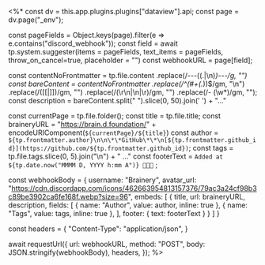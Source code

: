 <%*
const dv = this.app.plugins.plugins["dataview"].api;
const page = dv.page("_env");

const pageFields = Object.keys(page).filter(e => e.contains("discord_webhook"));
const field = await tp.system.suggester(items = pageFields, text_items = pageFields, throw_on_cancel=true, placeholder = "")
const webhookURL = page[field];

const contentNoFrontmatter = tp.file.content
	.replace(/---((.|\n)*)---/g, "")
const bareContent = contentNoFrontmatter
	.replace(/^(#+(.*))$/gm, "\n")
	.replace(/(\[\[|\]\])/gm, "")
	.replace(/(\r\n|\n|\r)/gm, "")
	.replace(/- (\w*)/gm, "");
const description = bareContent.split(" ").slice(0, 50).join(' ') + "..."

const currentPage = tp.file.folder();
const title = tp.file.title;
const braineryURL = "https://brain.d.foundation/" + encodeURIComponent(`${currentPage}/${title}`)
const author = `${tp.frontmatter.author}\n\n\*\*GitHub\*\*\n[${tp.frontmatter.github_id}](https://github.com/${tp.frontmatter.github_id})`;
const tags = tp.file.tags.slice(0, 5).join("\n") + " ..."
const footerText = `Added at ${tp.date.now("MMMM D, YYYY h:mm A")} 🎉🎉🎉` ;

const webhookBody = {
	username: "Brainery",
	avatar_url:  "https://cdn.discordapp.com/icons/462663954813157376/79ac3a24cf98b3c89be3902ca6fe168f.webp?size=96",
	embeds: [
		{
			title,
			url: braineryURL,
			description,
			fields: [
			  { name: "Author", value: author, inline: true },
			  { name: "Tags", value: tags, inline: true },
			],
			footer: {
				text: footerText
			}
		}
	]
}

const headers = {
	"Content-Type": "application/json",
}

await requestUrl({
	url: webhookURL,
	method: "POST",
	body: JSON.stringify(webhookBody),
	headers,
});
%>